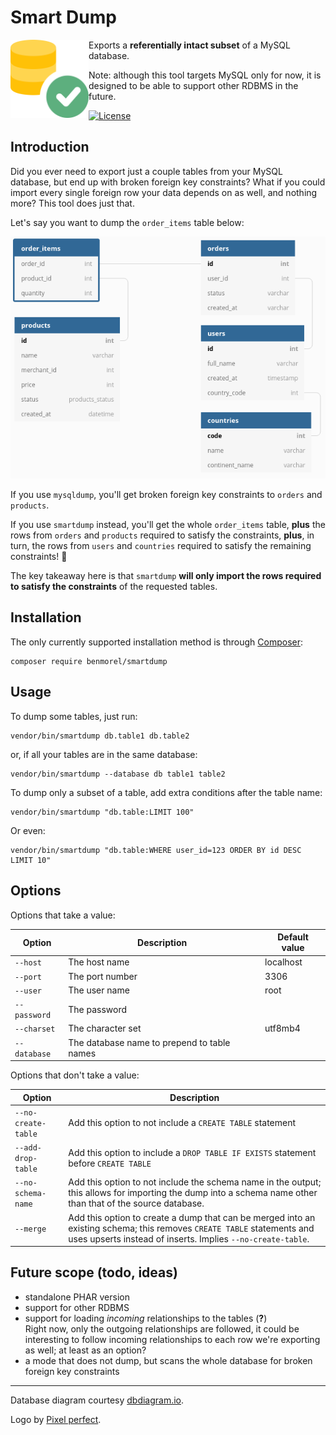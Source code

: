 # Smart Dump

<img src="https://raw.githubusercontent.com/BenMorel/smartdump/master/logo.svg" alt="" align="left" height="125">

Exports a **referentially intact subset** of a MySQL database.

Note: although this tool targets MySQL only for now, it is designed to be able to support other RDBMS in the future.

[![License](https://img.shields.io/badge/license-MIT-blue.svg)](http://opensource.org/licenses/MIT)

## Introduction

Did you ever need to export just a couple tables from your MySQL database, but end up with broken foreign key constraints?
What if you could import every single foreign row your data depends on as well, and nothing more?
This tool does just that.

Let's say you want to dump the `order_items` table below:

<img src="https://raw.githubusercontent.com/BenMorel/smartdump/master/diagram.png" alt="">

If you use `mysqldump`, you'll get broken foreign key constraints to `orders` and `products`.

If you use `smartdump` instead, you'll get the whole `order_items` table, **plus** the rows from `orders` and `products` required to satisfy the constraints, **plus**, in turn, the rows from `users` and `countries` required to satisfy the remaining constraints! 💪

The key takeaway here is that `smartdump` **will only import the rows required to satisfy the constraints** of the requested tables.

## Installation

The only currently supported installation method is through [Composer](https://getcomposer.org/):

```
composer require benmorel/smartdump
```

## Usage

To dump some tables, just run:

```
vendor/bin/smartdump db.table1 db.table2
```

or, if all your tables are in the same database:

```
vendor/bin/smartdump --database db table1 table2
```

To dump only a subset of a table, add extra conditions after the table name:

```
vendor/bin/smartdump "db.table:LIMIT 100"
```

Or even:

```
vendor/bin/smartdump "db.table:WHERE user_id=123 ORDER BY id DESC LIMIT 10"
```

## Options

Options that take a value:

| Option | Description | Default value |
| ------ | ----------- | ------------- |
| `--host` | The host name | localhost |
| `--port` | The port number | 3306 |
| `--user` | The user name | root |
| `--password` | The password | |
| `--charset` | The character set | utf8mb4 |
| `--database` | The database name to prepend to table names | |

Options that don't take a value:

| Option | Description
| ------ | -----------
| `--no-create-table` | Add this option to not include a `CREATE TABLE` statement |
| `--add-drop-table` | Add this option to include a `DROP TABLE IF EXISTS` statement before `CREATE TABLE` |
| `--no-schema-name` | Add this option to not include the schema name in the output; this allows for importing the dump into a schema name other than that of the source database. |
| `--merge` | Add this option to create a dump that can be merged into an existing schema; this removes `CREATE TABLE` statements and uses upserts instead of inserts. Implies `--no-create-table`.
## Future scope (todo, ideas)

- standalone PHAR version
- support for other RDBMS
- support for loading *incoming* relationships to the tables (**?**)  
  Right now, only the outgoing relationships are followed, it could be interesting to follow incoming relationships to each row we're exporting as well; at least as an option?
- a mode that does not dump, but scans the whole database for broken foreign key constraints

---

Database diagram courtesy [dbdiagram.io](https://dbdiagram.io/).

Logo by [Pixel perfect](https://www.flaticon.com/authors/pixel-perfect).
